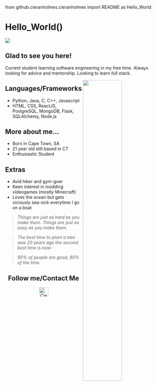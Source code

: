 from github.cieranholmes.cieranholmes import README as Hello_World

# Hello_World()
![](https://www.geeksultd.com/wp-content/uploads/2020/08/118014278_2904057629706075_8654455818989398520_o-1.jpg)
## Glad to see you here!
Current student learning software engineering in my free time. Always looking for advice and mentorship. Looking to learn full stack.

<img align="right" width="50%" src="https://cdn.discordapp.com/attachments/987353708360761407/1080084727526084638/IMG_20200708_175429_Original.jpg">

## Languages/Frameworks
- Python, Java, C, C++, Javascript
- HTML, CSS, ReactJS, PostgreSQL, MongoDB, Flask, SQLAlchemy, Node.js

## More about me...
- Born in Cape Town, SA
- 21 year old still based in CT
- Enthusiastic Student

## Extras
- Avid hiker and gym-goer
- Keen interest in modding videogames (mostly Minecraft)
- Loves the ocean but gets viciously sea-sick everytime I go on a boat

> *Things are just as hard as you make them. Things are just as easy as you make them.*

> *The best time to plant a tree was 20 years ago the second best time is now*-

> *90% of people are good, 80% of the time.*

<h2 align="center">Follow me/Contact Me</h2>
<p align="center">
	<a href="https://github.com/cieranholmes">
		<img align="center" alt="Cieran's GitHub" width="30px" src="https://cdn.jsdelivr.net/npm/simple-icons@v3/icons/github.svg" />
	</a>
</p>
